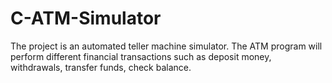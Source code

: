 # C-ATM-Simulator
The project is an automated teller machine simulator. The ATM program will perform different financial transactions such as deposit money, withdrawals, transfer funds, check balance.
